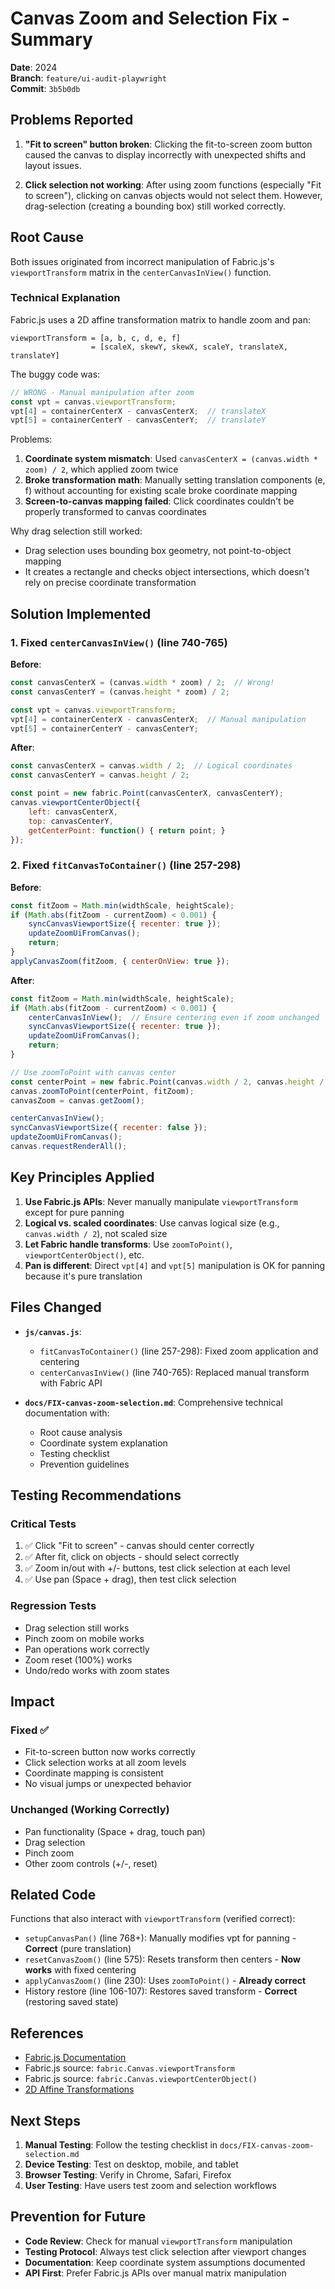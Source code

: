 # Canvas Zoom and Selection Fix - Summary

**Date**: 2024  
**Branch**: `feature/ui-audit-playwright`  
**Commit**: `3b5b0db`

## Problems Reported

1. **"Fit to screen" button broken**: Clicking the fit-to-screen zoom button caused the canvas to display incorrectly with unexpected shifts and layout issues.

2. **Click selection not working**: After using zoom functions (especially "Fit to screen"), clicking on canvas objects would not select them. However, drag-selection (creating a bounding box) still worked correctly.

## Root Cause

Both issues originated from incorrect manipulation of Fabric.js's `viewportTransform` matrix in the `centerCanvasInView()` function.

### Technical Explanation

Fabric.js uses a 2D affine transformation matrix to handle zoom and pan:
```
viewportTransform = [a, b, c, d, e, f]
                  = [scaleX, skewY, skewX, scaleY, translateX, translateY]
```

The buggy code was:
```javascript
// WRONG - Manual manipulation after zoom
const vpt = canvas.viewportTransform;
vpt[4] = containerCenterX - canvasCenterX;  // translateX
vpt[5] = containerCenterY - canvasCenterY;  // translateY
```

Problems:
1. **Coordinate system mismatch**: Used `canvasCenterX = (canvas.width * zoom) / 2`, which applied zoom twice
2. **Broke transformation math**: Manually setting translation components (e, f) without accounting for existing scale broke coordinate mapping
3. **Screen-to-canvas mapping failed**: Click coordinates couldn't be properly transformed to canvas coordinates

Why drag selection still worked:
- Drag selection uses bounding box geometry, not point-to-object mapping
- It creates a rectangle and checks object intersections, which doesn't rely on precise coordinate transformation

## Solution Implemented

### 1. Fixed `centerCanvasInView()` (line 740-765)

**Before**:
```javascript
const canvasCenterX = (canvas.width * zoom) / 2;  // Wrong!
const canvasCenterY = (canvas.height * zoom) / 2;

const vpt = canvas.viewportTransform;
vpt[4] = containerCenterX - canvasCenterX;  // Manual manipulation
vpt[5] = containerCenterY - canvasCenterY;
```

**After**:
```javascript
const canvasCenterX = canvas.width / 2;  // Logical coordinates
const canvasCenterY = canvas.height / 2;

const point = new fabric.Point(canvasCenterX, canvasCenterY);
canvas.viewportCenterObject({
    left: canvasCenterX,
    top: canvasCenterY,
    getCenterPoint: function() { return point; }
});
```

### 2. Fixed `fitCanvasToContainer()` (line 257-298)

**Before**:
```javascript
const fitZoom = Math.min(widthScale, heightScale);
if (Math.abs(fitZoom - currentZoom) < 0.001) {
    syncCanvasViewportSize({ recenter: true });
    updateZoomUiFromCanvas();
    return;
}
applyCanvasZoom(fitZoom, { centerOnView: true });
```

**After**:
```javascript
const fitZoom = Math.min(widthScale, heightScale);
if (Math.abs(fitZoom - currentZoom) < 0.001) {
    centerCanvasInView();  // Ensure centering even if zoom unchanged
    syncCanvasViewportSize({ recenter: true });
    updateZoomUiFromCanvas();
    return;
}

// Use zoomToPoint with canvas center
const centerPoint = new fabric.Point(canvas.width / 2, canvas.height / 2);
canvas.zoomToPoint(centerPoint, fitZoom);
canvasZoom = canvas.getZoom();

centerCanvasInView();
syncCanvasViewportSize({ recenter: false });
updateZoomUiFromCanvas();
canvas.requestRenderAll();
```

## Key Principles Applied

1. **Use Fabric.js APIs**: Never manually manipulate `viewportTransform` except for pure panning
2. **Logical vs. scaled coordinates**: Use canvas logical size (e.g., `canvas.width / 2`), not scaled size
3. **Let Fabric handle transforms**: Use `zoomToPoint()`, `viewportCenterObject()`, etc.
4. **Pan is different**: Direct `vpt[4]` and `vpt[5]` manipulation is OK for panning because it's pure translation

## Files Changed

- **`js/canvas.js`**:
  - `fitCanvasToContainer()` (line 257-298): Fixed zoom application and centering
  - `centerCanvasInView()` (line 740-765): Replaced manual transform with Fabric API

- **`docs/FIX-canvas-zoom-selection.md`**: Comprehensive technical documentation with:
  - Root cause analysis
  - Coordinate system explanation
  - Testing checklist
  - Prevention guidelines

## Testing Recommendations

### Critical Tests
1. ✅ Click "Fit to screen" - canvas should center correctly
2. ✅ After fit, click on objects - should select correctly
3. ✅ Zoom in/out with +/- buttons, test click selection at each level
4. ✅ Use pan (Space + drag), then test click selection

### Regression Tests
- Drag selection still works
- Pinch zoom on mobile works
- Pan operations work correctly
- Zoom reset (100%) works
- Undo/redo works with zoom states

## Impact

### Fixed ✅
- Fit-to-screen button now works correctly
- Click selection works at all zoom levels
- Coordinate mapping is consistent
- No visual jumps or unexpected behavior

### Unchanged (Working Correctly)
- Pan functionality (Space + drag, touch pan)
- Drag selection
- Pinch zoom
- Other zoom controls (+/-, reset)

## Related Code

Functions that also interact with `viewportTransform` (verified correct):

- `setupCanvasPan()` (line 768+): Manually modifies vpt for panning - **Correct** (pure translation)
- `resetCanvasZoom()` (line 575): Resets transform then centers - **Now works** with fixed centering
- `applyCanvasZoom()` (line 230): Uses `zoomToPoint()` - **Already correct**
- History restore (line 106-107): Restores saved transform - **Correct** (restoring saved state)

## References

- [Fabric.js Documentation](http://fabricjs.com/docs/)
- Fabric.js source: `fabric.Canvas.viewportTransform`
- Fabric.js source: `fabric.Canvas.viewportCenterObject()`
- [2D Affine Transformations](https://en.wikipedia.org/wiki/Affine_transformation)

## Next Steps

1. **Manual Testing**: Follow the testing checklist in `docs/FIX-canvas-zoom-selection.md`
2. **Device Testing**: Test on desktop, mobile, and tablet
3. **Browser Testing**: Verify in Chrome, Safari, Firefox
4. **User Testing**: Have users test zoom and selection workflows

## Prevention for Future

- **Code Review**: Check for manual `viewportTransform` manipulation
- **Testing Protocol**: Always test click selection after viewport changes
- **Documentation**: Keep coordinate system assumptions documented
- **API First**: Prefer Fabric.js APIs over manual matrix manipulation
